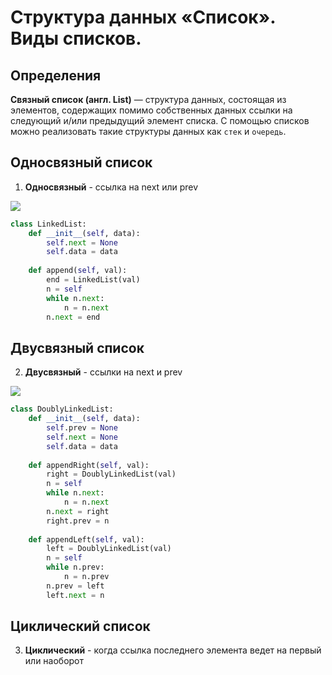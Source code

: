 # Структура данных «Список». Виды списков.

## Определения

**Связный список (англ. List)** — структура данных, состоящая из элементов, содержащих помимо собственных данных ссылки на следующий и/или предыдущий элемент списка. С помощью списков можно реализовать такие структуры данных как `стек` и `очередь`.

## Односвязный список

1) **Односвязный** - ссылка на next или prev

![](https://lh7-us.googleusercontent.com/docsz/AD_4nXfD-RjgnyHdEm-e-FoeMc1cYPNOzVt2pLqD3-gzGVrfP_k6OoE0NDn1bZUIfqkN-oE0sYo_jPQa-P_7LlSQtAKSQa_2kH2KFT_lNLqLKqRPWulpU-n_TV5r2N1Gi9OeWh-uOhczCBWZXuIciSR9N1-XSZDf?key=9gziK4gT-jwK64_BpOeehQ)

```python
class LinkedList:  
    def __init__(self, data):  
        self.next = None  
        self.data = data  
	  
    def append(self, val):  
        end = LinkedList(val)  
        n = self  
        while n.next:  
            n = n.next  
        n.next = end
```

## Двусвязный список

2) **Двусвязный** - ссылки на next и prev

![](https://lh7-us.googleusercontent.com/docsz/AD_4nXcJnUQiT3uIUmJAOQbVU0czfvHTwMtMY26Rcnw8zUguZXBEmDoQPZVo3ViAexZ4Bhwlrc8hZ8iOFkwyPl4LX5NTPrl3K7fslxC3DtjpjsEn8cbX6VDbAYrxYffLmTpIznEsG1gl2oNRZFGFHfgfKI8KIHk?key=9gziK4gT-jwK64_BpOeehQ)

```python
class DoublyLinkedList:  
    def __init__(self, data):  
        self.prev = None  
        self.next = None  
        self.data = data  
	  
    def appendRight(self, val):  
        right = DoublyLinkedList(val)  
        n = self  
        while n.next:  
            n = n.next  
        n.next = right  
        right.prev = n  
	  
    def appendLeft(self, val):  
        left = DoublyLinkedList(val)  
        n = self  
        while n.prev:  
            n = n.prev  
        n.prev = left  
        left.next = n
```

## Циклический список

3) **Циклический** - когда ссылка последнего элемента ведет на первый или наоборот

